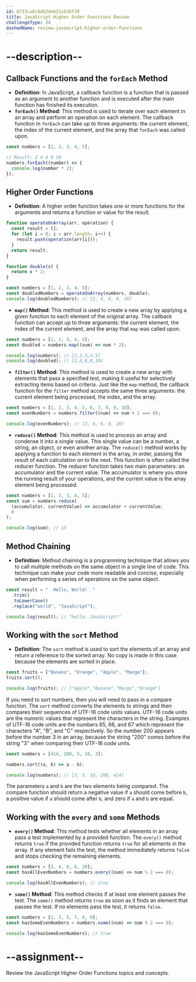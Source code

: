 ```yaml
---
id: 6723ca6c6db3deb21cb1bf19
title: JavaScript Higher Order Functions Review
challengeType: 24
dashedName: review-javascript-higher-order-functions
---
```


# --description--

## Callback Functions and the `forEach` Method

- **Definition**: In JavaScript, a callback function is a function that is passed as an argument to another function and is executed after the main function has finished its execution. 
- **`forEach()` Method**: This method is used to iterate over each element in an array and perform an operation on each element. The callback function in `forEach` can take up to three arguments: the current element, the index of the current element, and the array that `forEach` was called upon. 

```js
const numbers = [1, 2, 3, 4, 5];

// Result: 2 4 6 8 10
numbers.forEach((number) => {
  console.log(number * 2);
});
```

## Higher Order Functions

- **Definition**: A higher order function takes one or more functions for the arguments and returns a function or value for the result.

```js
function operateOnArray(arr, operation) {
  const result = [];
  for (let i = 0; i < arr.length; i++) {
    result.push(operation(arr[i]));
  }
  return result;
}

function double(x) {
  return x * 2;
}

const numbers = [1, 2, 3, 4, 5];
const doubledNumbers = operateOnArray(numbers, double);
console.log(doubledNumbers); // [2, 4, 6, 8, 10]
```

- **`map()` Method**: This method is used to create a new array by applying a given function to each element of the original array. The callback function can accept up to three arguments: the current element, the index of the current element, and the array that `map` was called upon. 

```js
const numbers = [1, 2, 3, 4, 5];
const doubled = numbers.map((num) => num * 2);

console.log(numbers); // [1,2,3,4,5]
console.log(doubled); // [2,4,6,8,10]
```

- **`filter()` Method**: This method is used to create a new array with elements that pass a specified test, making it useful for selectively extracting items based on criteria. Just like the `map` method, the callback function for the `filter` method accepts the same three arguments: the current element being processed, the index, and the array.

```js
const numbers = [1, 2, 3, 4, 5, 6, 7, 8, 9, 10];
const evenNumbers = numbers.filter((num) => num % 2 === 0);

console.log(evenNumbers); // [2, 4, 6, 8, 10]
```

- **`reduce()` Method**: This method is used to process an array and condense it into a single value. This single value can be a number, a string, an object, or even another array. The `reduce()` method works by applying a function to each element in the array, in order, passing the result of each calculation on to the next. This function is often called the reducer function. The reducer function takes two main parameters: an accumulator and the current value. The accumulator is where you store the running result of your operations, and the current value is the array element being processed.

```js
const numbers = [1, 2, 3, 4, 5];
const sum = numbers.reduce(
  (accumulator, currentValue) => accumulator + currentValue,
  0
);

console.log(sum); // 15
```

## Method Chaining

- **Definition**: Method chaining is a programming technique that allows you to call multiple methods on the same object in a single line of code. This technique can make your code more readable and concise, especially when performing a series of operations on the same object. 

```js
const result = "  Hello, World!  "
  .trim()
  .toLowerCase()
  .replace("world", "JavaScript");

console.log(result); // "hello, JavaScript!"
```

## Working with the `sort` Method

- **Definition**: The `sort` method is used to sort the elements of an array and return a reference to the sorted array. No copy is made in this case because the elements are sorted in place.

```js
const fruits = ["Banana", "Orange", "Apple", "Mango"];
fruits.sort();

console.log(fruits); // ["Apple","Banana","Mango","Orange"]
```

If you need to sort numbers, then you will need to pass in a compare function. The `sort` method converts the elements to strings and then compares their sequences of UTF-16 code units values. UTF-16 code units are the numeric values that represent the characters in the string. Examples of UTF-16 code units are the numbers 65, 66, and 67 which represent the characters "A", "B", and "C" respectively. So the number 200 appears before the number 3 in an array, because the string "200" comes before the string "3" when comparing their UTF-16 code units.

```js
const numbers = [414, 200, 5, 10, 3];

numbers.sort((a, b) => a - b);

console.log(numbers); // [3, 5, 10, 200, 414]
```

The parameters `a` and `b` are the two elements being compared. The compare function should return a negative value if `a` should come before `b`, a positive value if `a` should come after `b`, and zero if `a` and `b` are equal.

## Working with the `every` and `some` Methods

- **`every()` Method**: This method tests whether all elements in an array pass a test implemented by a provided function. The `every()` method returns `true` if the provided function returns `true` for all elements in the array. If any element fails the test, the method immediately returns `false` and stops checking the remaining elements.

```js
const numbers = [2, 4, 6, 8, 10];
const hasAllEvenNumbers = numbers.every((num) => num % 2 === 0);

console.log(hasAllEvenNumbers); // true
```

- **`some()` Method**: This method checks if at least one element passes the test. The `some()` method returns `true` as soon as it finds an element that passes the test. If no elements pass the test, it returns `false`.

```js
const numbers = [1, 3, 5, 7, 8, 9];
const hasSomeEvenNumbers = numbers.some((num) => num % 2 === 0);

console.log(hasSomeEvenNumbers); // true
```

# --assignment--

Review the JavaScript Higher Order Functions topics and concepts.
